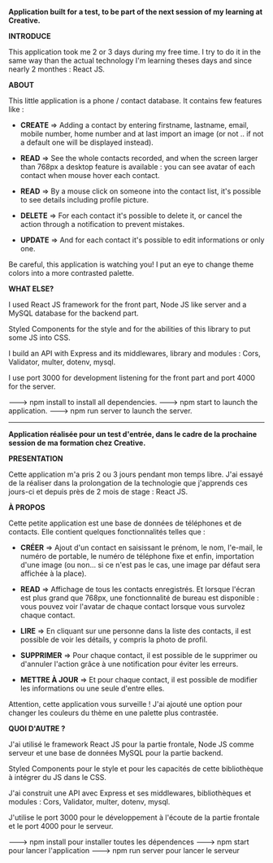 
**Application built for a test, to be part of the next session of my learning at Creative.**

**INTRODUCE**

This application took me 2 or 3 days during my free time. I try to do it in the same way than the actual technology I'm learning theses days and since nearly 2 monthes : React JS.




**ABOUT**

This little application is a phone / contact database. It contains few features like :

- **CREATE** => Adding a contact by entering firstname, lastname, email, mobile number, home number and at last import an image (or not .. if not a default one will be displayed instead).

- **READ** => See the whole contacts recorded, and when the screen larger than 768px a desktop feature is available : you can see avatar of each contact when mouse hover each contact.

- **READ** => By a mouse click on someone into the contact list, it's possible to see details including profile picture.

- **DELETE** => For each contact it's possible to delete it, or cancel the action through a notification to prevent mistakes.

- **UPDATE** => And for each contact it's possible to edit informations or only one.

Be careful, this application is watching you! I put an eye to change theme colors into a more contrasted palette.





**WHAT ELSE?**

I used React JS framework for the front part, Node JS like server and a MySQL database for the backend part.

Styled Components for the style and for the abilities of this library to put some JS into CSS.

I build an API with Express and its middlewares, library and modules : Cors, Validator, multer, dotenv, mysql.

I use port 3000 for development listening for the front part and port 4000 for the server.

---> npm install to install all dependencies.
--->  npm start to launch the application.
--->  npm run server to launch the server.


*******************************************************************************************




**Application réalisée pour un test d'entrée, dans le cadre de la prochaine session de ma formation chez Creative.**

**PRESENTATION**

Cette application m'a pris 2 ou 3 jours pendant mon temps libre. J'ai essayé de la réaliser dans la prolongation de la technologie que j'apprends ces jours-ci et depuis près de 2 mois de stage : React JS.



**À PROPOS**

Cette petite application est une base de données de téléphones et de contacts. Elle contient quelques fonctionnalités telles que :

- **CRÉER** => Ajout d'un contact en saisissant le prénom, le nom, l'e-mail, le numéro de portable, le numéro de téléphone fixe et enfin, importation d'une image (ou non... si ce n'est pas le cas, une image par défaut sera affichée à la place).

- **READ** => Affichage de tous les contacts enregistrés. Et lorsque l'écran est plus grand que 768px, une fonctionnalité de bureau est disponible : vous pouvez voir l'avatar de chaque contact lorsque vous survolez chaque contact.

- **LIRE** => En cliquant sur une personne dans la liste des contacts, il est possible de voir les détails, y compris la photo de profil.

- **SUPPRIMER** => Pour chaque contact, il est possible de le supprimer ou d'annuler l'action grâce à une notification pour éviter les erreurs.

- **METTRE À JOUR** => Et pour chaque contact, il est possible de modifier les informations ou une seule d'entre elles.

Attention, cette application vous surveille ! J'ai ajouté une option pour changer les couleurs du thème en une palette plus contrastée.

**QUOI D'AUTRE ?**

J'ai utilisé le framework React JS pour la partie frontale, Node JS comme serveur et une base de données MySQL pour la partie backend.

Styled Components pour le style et pour les capacités de cette bibliothèque à intégrer du JS dans le CSS.

J'ai construit une API avec Express et ses middlewares, bibliothèques et modules : Cors, Validator, multer, dotenv, mysql.

J'utilise le port 3000 pour le développement à l'écoute de la partie frontale et le port 4000 pour le serveur.



---> npm install pour installer toutes les dépendences
--->  npm start pour lancer l'application
--->  npm run server pour lancer le serveur